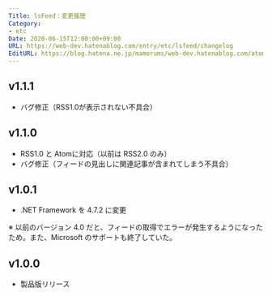 ```yaml
---
Title: lsFeed：変更履歴
Category:
- etc
Date: 2020-06-15T12:00:00+09:00
URL: https://web-dev.hatenablog.com/entry/etc/lsfeed/changelog
EditURL: https://blog.hatena.ne.jp/mamorums/web-dev.hatenablog.com/atom/entry/26006613467572360
---
```


## v1.1.1
- バグ修正（RSS1.0が表示されない不具合）

## v1.1.0
- RSS1.0 と Atomに対応（以前は RSS2.0 のみ）
- バグ修正（フィードの見出しに関連記事が含まれてしまう不具合）

## v1.0.1
- .NET Framework を 4.7.2 に変更

※ 以前のバージョン 4.0 だと、フィードの取得でエラーが発生するようになったため。また、Microsoft のサポートも終了していた。

## v1.0.0
- 製品版リリース
